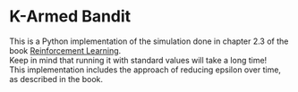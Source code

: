 # K-Armed Bandit
This is a Python implementation of the simulation done in chapter 2.3 of the book [Reinforcement Learning](http://incompleteideas.net/book/RLbook2020.pdf).  
Keep in mind that running it with standard values will take a long time!  
This implementation includes the approach of reducing epsilon over time, as described in the book.  

